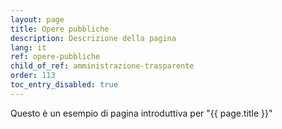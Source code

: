 ```yaml
---
layout: page
title: Opere pubbliche
description: Descrizione della pagina
lang: it
ref: opere-pubbliche
child_of_ref: amministrazione-trasparente
order: 113
toc_entry_disabled: true
---
```


Questo è un esempio di pagina introduttiva per "{{ page.title }}"

